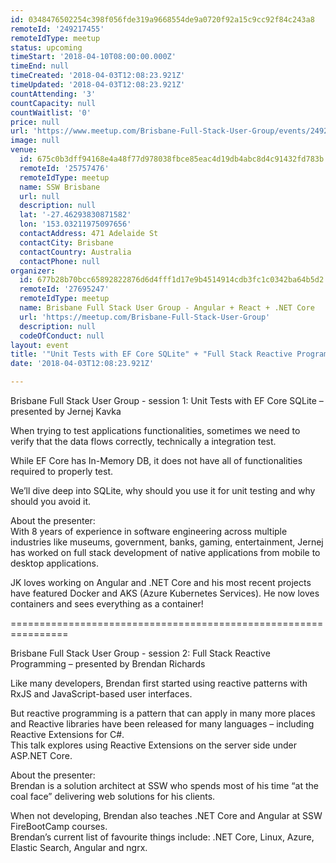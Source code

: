 ```yaml
---
id: 0348476502254c398f056fde319a9668554de9a0720f92a15c9cc92f84c243a8
remoteId: '249217455'
remoteIdType: meetup
status: upcoming
timeStart: '2018-04-10T08:00:00.000Z'
timeEnd: null
timeCreated: '2018-04-03T12:08:23.921Z'
timeUpdated: '2018-04-03T12:08:23.921Z'
countAttending: '3'
countCapacity: null
countWaitlist: '0'
price: null
url: 'https://www.meetup.com/Brisbane-Full-Stack-User-Group/events/249217455/'
image: null
venue:
  id: 675c0b3dff94168e4a48f77d978038fbce85eac4d19db4abc8d4c91432fd783b
  remoteId: '25757476'
  remoteIdType: meetup
  name: SSW Brisbane
  url: null
  description: null
  lat: '-27.46293830871582'
  lon: '153.03211975097656'
  contactAddress: 471 Adelaide St
  contactCity: Brisbane
  contactCountry: Australia
  contactPhone: null
organizer:
  id: 677b28b70bcc65892822876d6d4fff1d17e9b4514914cdb3fc1c0342ba64b5d2
  remoteId: '27695247'
  remoteIdType: meetup
  name: Brisbane Full Stack User Group - Angular + React + .NET Core
  url: 'https://meetup.com/Brisbane-Full-Stack-User-Group'
  description: null
  codeOfConduct: null
layout: event
title: '"Unit Tests with EF Core SQLite" + "Full Stack Reactive Programming"'
date: '2018-04-03T12:08:23.921Z'

---
```

<p>Brisbane Full Stack User Group - session 1: Unit Tests with EF Core SQLite – presented by Jernej Kavka</p> <p>When trying to test applications functionalities, sometimes we need to verify that the data flows correctly, technically a integration test.</p> <p>While EF Core has In-Memory DB, it does not have all of functionalities required to properly test.</p> <p>We’ll dive deep into SQLite, why should you use it for unit testing and why should you avoid it.</p> <p>About the presenter:<br/>With 8 years of experience in software engineering across multiple industries like museums, government, banks, gaming, entertainment, Jernej has worked on full stack development of native applications from mobile to desktop applications.</p> <p>JK loves working on Angular and .NET Core and his most recent projects have featured Docker and AKS (Azure Kubernetes Services). He now loves containers and sees everything as a container!</p> <p>================================================================</p> <p>Brisbane Full Stack User Group - session 2: Full Stack Reactive Programming – presented by Brendan Richards</p> <p>Like many developers, Brendan first started using reactive patterns with RxJS and JavaScript-based user interfaces.</p> <p>But reactive programming is a pattern that can apply in many more places and Reactive libraries have been released for many languages – including Reactive Extensions for C#.<br/>This talk explores using Reactive Extensions on the server side under ASP.NET Core.</p> <p>About the presenter:<br/>Brendan is a solution architect at SSW who spends most of his time “at the coal face” delivering web solutions for his clients.</p> <p>When not developing, Brendan also teaches .NET Core and Angular at SSW FireBootCamp courses.<br/>Brendan’s current list of favourite things include: .NET Core, Linux, Azure, Elastic Search, Angular and ngrx.</p>
